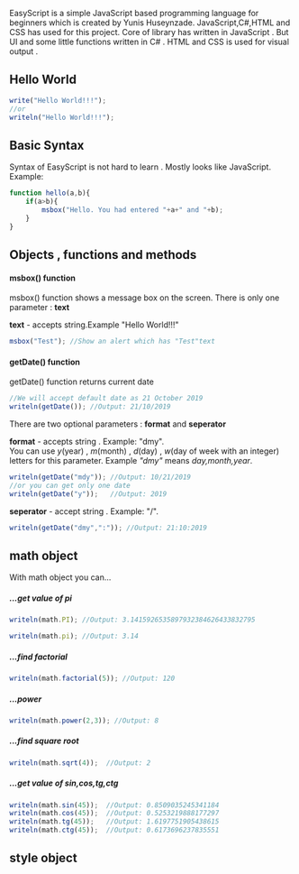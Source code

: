 <script>document.querySelector(".page-header").style.backgroundColor = "linear-gradient(120deg, lightblue, aqua)"</script>
EasyScript is a simple JavaScript based programming language for beginners which is created by Yunis Huseynzade.
JavaScript,C#,HTML and CSS has used for this project.
Core of library has written in JavaScript . But UI and some little functions written in C# . HTML and CSS is used for visual output . 

## Hello World
```javascript
write("Hello World!!!");
//or
writeln("Hello World!!!");
```

## Basic Syntax
Syntax of EasyScript is not hard to learn . Mostly looks like JavaScript.
Example:
```javascript
function hello(a,b){
    if(a>b){
        msbox("Hello. You had entered "+a+" and "+b);
    }
}
```
## Objects , functions and methods

#### msbox() function
msbox() function shows a message box on the screen.
There is only one parameter : **text**

**text** - accepts string.Example "Hello World!!!"
```javascript
msbox("Test"); //Show an alert which has "Test"text
```

#### getDate() function
getDate() function returns current date
```javascript
//We will accept default date as 21 October 2019
writeln(getDate()); //Output: 21/10/2019
```
There are two optional parameters : **format** and **seperator**

**format** - accepts string . Example: "dmy". <br>
You can use *y*(year) , *m*(month) , *d*(day) , *w*(day of week with an integer) letters for this parameter.
Example *"dmy"* means *day,month,year*.
```javascript
writeln(getDate("mdy")); //Output: 10/21/2019
//or you can get only one date
writeln(getDate("y"));   //Output: 2019
```
**seperator** - accept string . Example: "/".
```javascript
writeln(getDate("dmy",":")); //Output: 21:10:2019
```

## math object
With math object you can...
##### ...get value of pi
```javascript
writeln(math.PI); //Output: 3.1415926535897932384626433832795

writeln(math.pi); //Output: 3.14
```
##### ...find factorial
```javascript
writeln(math.factorial(5)); //Output: 120
```
##### ...power
```javascript
writeln(math.power(2,3)); //Output: 8
```
##### ...find square root
```javascript
writeln(math.sqrt(4));  //Output: 2
```
##### ...get value of sin,cos,tg,ctg
```javascript
writeln(math.sin(45));  //Output: 0.8509035245341184
writeln(math.cos(45));  //Output: 0.5253219888177297
writeln(math.tg(45));   //Output: 1.6197751905438615
writeln(math.ctg(45));  //Output: 0.6173696237835551
```

## style object
